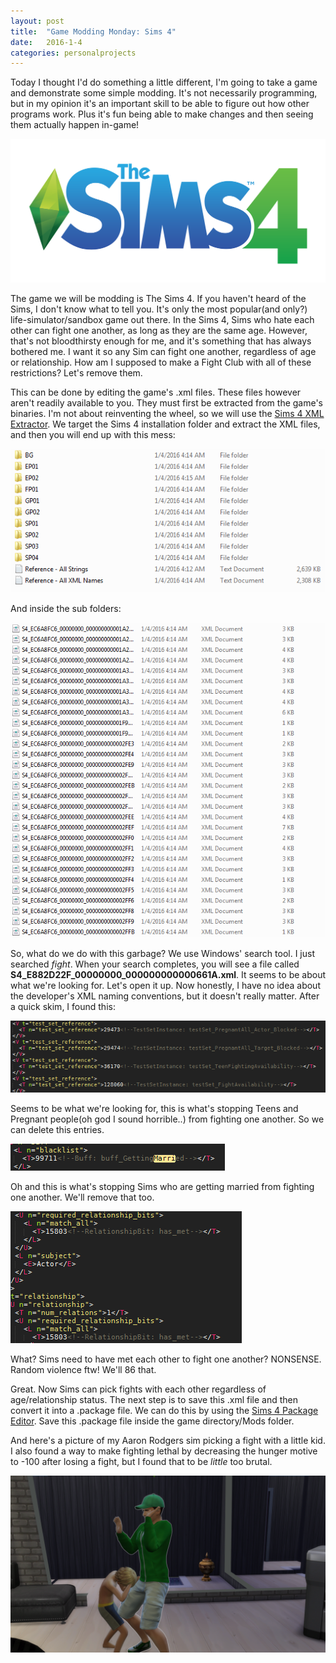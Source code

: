 ```yaml
---
layout: post
title:  "Game Modding Monday: Sims 4"
date:   2016-1-4
categories: personalprojects
---
```


Today I thought I'd do something a little different, I'm going to take a game and demonstrate some simple modding. It's not necessarily programming, but in my opinion it's an important skill to be able to figure out how other programs work. Plus it's fun being able to make changes and then seeing them actually happen in-game!

![The Sims 4](/assets/sims1.png)

The game we will be modding is The Sims 4. If you haven't heard of the Sims, I don't know what to tell you. It's only the most popular(and only?) life-simulator/sandbox game out there. In the Sims 4, Sims who hate each other can fight one another, as long as they are the same age. However, that's not bloodthirsty enough for me, and it's something that has always bothered me. I want it so any Sim can fight one another, regardless of age or relationship. How am I supposed to make a Fight Club with all of these restrictions? Let's remove them.

This can be done by editing the game's .xml files. These files however aren't readily available to you. They must first be extracted from the game's binaries. I'm not about reinventing the wheel, so we will use the [Sims 4 XML Extractor](http://modthesims.info/t/534316). We target the Sims 4 installation folder and extract the XML files, and then you will end up with this mess:

![The Sims 4](/assets/sims2.PNG)

And inside the sub folders:

![The Sims 4](/assets/sims.PNG)

So, what do we do with this garbage? We use Windows' search tool. I just searched *fight*. When your search completes, you will see a file called **S4_E882D22F_00000000_000000000000661A.xml**. It seems to be about what we're looking for. Let's open it up. Now honestly, I have no idea about the developer's XML naming conventions, but it doesn't really matter. After a quick skim, I found this:

![The Sims 4](/assets/sims3.PNG)

Seems to be what we're looking for, this is what's stopping Teens and Pregnant people(oh god I sound horrible..) from fighting one another. So we can delete this entries.

![The Sims 4](/assets/sims4.PNG)

Oh and this is what's stopping Sims who are getting married from fighting one another. We'll remove that too.

![The Sims 4](/assets/sims5.PNG)

What? Sims need to have met each other to fight one another? NONSENSE. Random violence ftw! We'll 86 that.

Great. Now Sims can pick fights with each other regardless of age/relationship status. The next step is to save this .xml file and then convert it into a .package file. We can do this by using the [Sims 4 Package Editor](https://github.com/Kuree/Sims4Tools/releases). Save this .package file inside the game directory/Mods folder. 

And here's a picture of my Aaron Rodgers sim picking a fight with a little kid. I also found a way to make fighting lethal by decreasing the hunger motive to -100 after losing a fight, but I found that to be *little* too brutal.

![The Sims 4](/assets/sims6.png)

